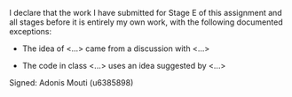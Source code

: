 I declare that the work I have submitted for Stage E of this assignment and all stages before it is entirely my own work, with the
following documented exceptions:

* The idea of <...> came from a discussion with <...>

* The code in class <...> uses an idea suggested by <...>

Signed: Adonis Mouti (u6385898)
